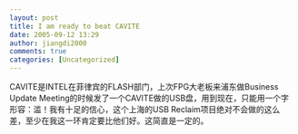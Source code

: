 ```yaml
---
layout: post
title: I am ready to beat CAVITE
date: 2005-09-12 13:29
author: jiangdi2000
comments: true
categories: [Uncategorized]
---
```

<div id="msgcns!C840C88DA912213B!178" class="bvMsg"><div>CAVITE是INTEL在菲律宾的FLASH部门，上次FPG大老板来浦东做Business Update Meeting的时候发了一个CAVITE做的USB盘，用到现在，只能用一个字形容：滥！我有十足的信心，这个上海的USB Reclaim项目绝对不会做的这么差，至少在我这一环肯定要比他们好。这简直是一定的。</div></div>

